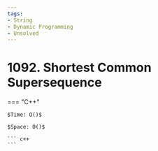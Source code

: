 ```yaml
---
tags:
- String
- Dynamic Programming
- Unsolved
---
```



# 1092. Shortest Common Supersequence 

=== "C++"

    $Time: O()$

    $Space: O()$

    ``` c++
    ```